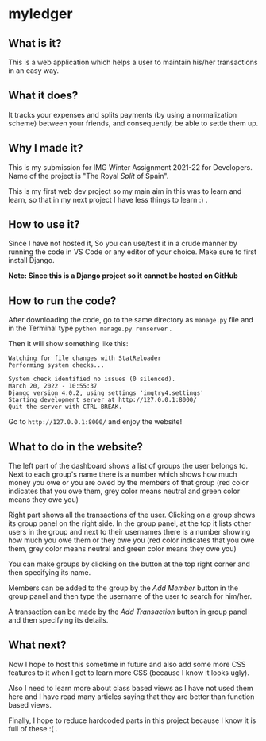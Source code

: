 # myledger
## What is it?
This is a web application which helps a user to maintain his/her transactions in an easy way.
## What it does?
It tracks your expenses and splits payments (by using a normalization scheme) between your friends, and consequently, be able to settle them up.
## Why I made it?
This is my submission for IMG Winter Assignment 2021-22 for Developers. Name of the project is "The Royal _Split_ of Spain".

This is my first web dev project so my main aim in this was to learn and learn, so that in my next project I have less things to learn :) .
## How to use it?
Since I have not hosted it, So you can use/test it in a crude manner by running the code in VS Code or any editor of your choice. Make sure to first install Django.

**Note: Since this is a Django project so it cannot be hosted on GitHub**
## How to run the code?
After downloading the code, go to the same directory as `manage.py` file and in the Terminal type `python manage.py runserver` .

Then  it will show something like this:
```
Watching for file changes with StatReloader
Performing system checks...

System check identified no issues (0 silenced).
March 20, 2022 - 10:55:37
Django version 4.0.2, using settings 'imgtry4.settings'
Starting development server at http://127.0.0.1:8000/
Quit the server with CTRL-BREAK.
```
Go to `http://127.0.0.1:8000/` and enjoy the website!
## What to do in the website?
The left part of the dashboard shows a list of groups the user belongs to. Next to each group's name there is a number which shows how much money you owe or you are owed by the members of that group (red color indicates that you owe them, grey color means neutral and green color means they owe you)

Right part shows all the transactions of the user. Clicking on a group shows its group panel on the right side. In the group panel, at the top it lists other users in the group and next to their usernames there is a number showing how much you owe them or they owe you (red color indicates that you owe them, grey color means neutral and green color means they owe you)

You can make groups by clicking on the button at the top right corner and then specifying its name.

Members can be added to the group by the _Add Member_ button in the group panel and then type the username of the user to search for him/her.

A transaction can be made by the _Add Transaction_ button in group panel and then specifying its details.
## What next?
Now I hope to host this sometime in future and also add some more CSS features to it when I get to learn more CSS (because I know it looks ugly).

Also I need to learn more about class based views as I have not used them here and I have read many articles saying that they are better than function based views.

Finally, I hope to reduce hardcoded parts in this project because I know it is full of these :( .
